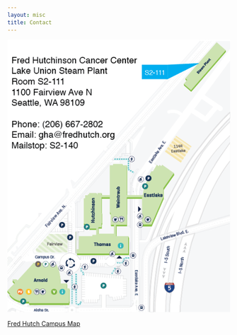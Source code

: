 ```yaml
---
layout: misc
title: Contact
---
```


<a href="https://goo.gl/maps/6dsfH7GwSQiK1tAB8" target="_blank"><img src="/images/campus_contact-01.png"/></a>

<a href="https://www.fredhutch.org/content/dam/www/about-us/contact-us/Fred-Hutch-Campus-Map.pdf" target="_blank">Fred Hutch Campus Map</a>

<!-- <address>
	Fred Hutchinson Cancer Center<br>
	Lake Union Steam Plant<br>
	Room S2-111<br>  
	1100 Fairview Ave N<br>
	Seattle, WA 98109<br>
	<br>
	Phone: (206) 667-2802<br>
	Email: gha<span style="display:none">obfuscate</span>@fredhutch<br>
	Mailstop: S2-140
	<p>&nbsp;<br>
	<!-- <img class="pull-left" src="/images/fhcrc-logo.png"><br> -->

 


	
